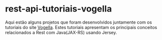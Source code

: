 # rest-api-tutoriais-vogella

Aqui estão alguns projetos que foram desenvolvidos juntamente com os tutoriais do site <a href="http://www.vogella.com">Vogella</a>.
Estes tutoriais apresentam os principais conceitos relacionados a Rest com Java(JAX-RS) usando Jersey.
